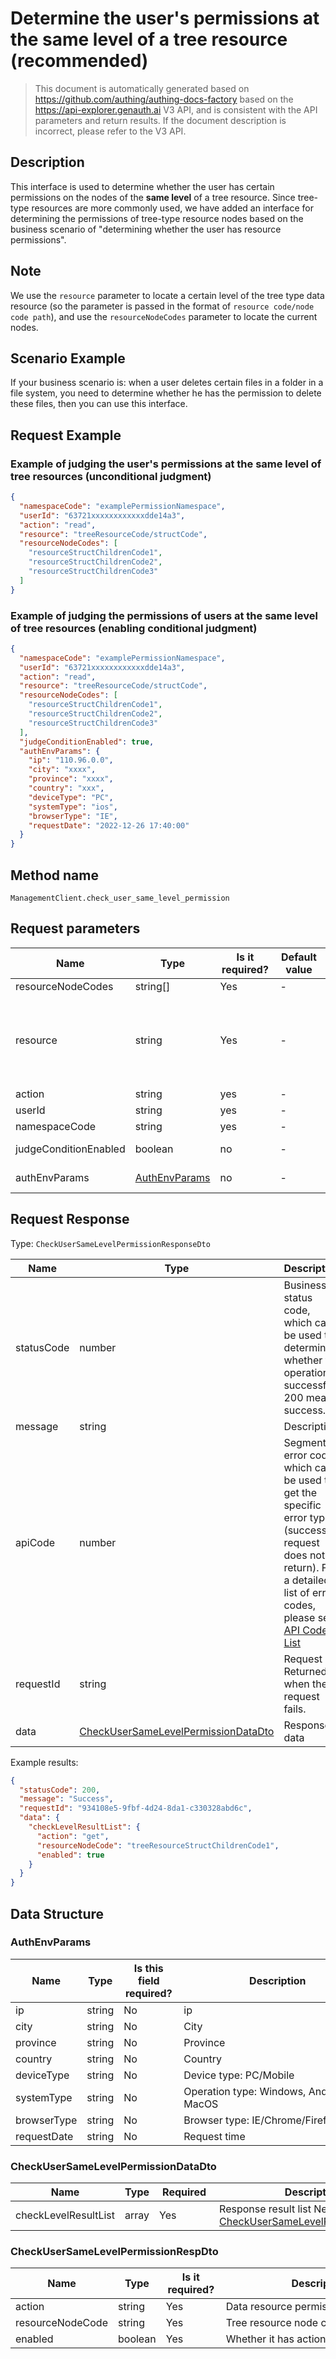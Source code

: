 # Determine the user's permissions at the same level of a tree resource (recommended)

<!--
Warning ⚠️:
Do not modify this document directly,
https://github.com/Authing/authing-docs-factory
Use this project to generate
-->

<LastUpdated />

> This document is automatically generated based on https://github.com/authing/authing-docs-factory based on the https://api-explorer.genauth.ai V3 API, and is consistent with the API parameters and return results. If the document description is incorrect, please refer to the V3 API.

## Description

This interface is used to determine whether the user has certain permissions on the nodes of the **same level** of a tree resource. Since tree-type resources are more commonly used, we have added an interface for determining the permissions of tree-type resource nodes based on the business scenario of "determining whether the user has resource permissions".

## Note

We use the `resource` parameter to locate a certain level of the tree type data resource (so the parameter is passed in the format of `resource code/node code path`), and use the `resourceNodeCodes` parameter to locate the current nodes.

## Scenario Example

If your business scenario is: when a user deletes certain files in a folder in a file system, you need to determine whether he has the permission to delete these files, then you can use this interface.

## Request Example

### Example of judging the user's permissions at the same level of tree resources (unconditional judgment)

```json
{
  "namespaceCode": "examplePermissionNamespace",
  "userId": "63721xxxxxxxxxxxxdde14a3",
  "action": "read",
  "resource": "treeResourceCode/structCode",
  "resourceNodeCodes": [
    "resourceStructChildrenCode1",
    "resourceStructChildrenCode2",
    "resourceStructChildrenCode3"
  ]
}
```

### Example of judging the permissions of users at the same level of tree resources (enabling conditional judgment)

```json
{
  "namespaceCode": "examplePermissionNamespace",
  "userId": "63721xxxxxxxxxxxxdde14a3",
  "action": "read",
  "resource": "treeResourceCode/structCode",
  "resourceNodeCodes": [
    "resourceStructChildrenCode1",
    "resourceStructChildrenCode2",
    "resourceStructChildrenCode3"
  ],
  "judgeConditionEnabled": true,
  "authEnvParams": {
    "ip": "110.96.0.0",
    "city": "xxxx",
    "province": "xxxx",
    "country": "xxx",
    "deviceType": "PC",
    "systemType": "ios",
    "browserType": "IE",
    "requestDate": "2022-12-26 17:40:00"
  }
}
```

## Method name

`ManagementClient.check_user_same_level_permission`

## Request parameters

| Name                  | Type                                       | <div style="width:80px">Is it required?</div> | <div style="width:60px">Default value</div> | <div style="width:300px">Description</div>                                                                                                                                                                          | <div style="width:200px">Sample value</div> |
| --------------------- | ------------------------------------------ | --------------------------------------------- | ------------------------------------------- | ------------------------------------------------------------------------------------------------------------------------------------------------------------------------------------------------------------------- | ------------------------------------------- |
| resourceNodeCodes     | string[]                                   | Yes                                           | -                                           | Current tree resource path child node Code                                                                                                                                                                          | `["resourceStructChildrenCode1"]`           |
| resource              | string                                     | Yes                                           | -                                           | Tree resource path, multi-level paths are allowed, examples are as follows<br>- treeResourceCode<br>- treeResourceCode/structCode<br>- treeResourceCode/structCode/struct1Code<br>- treeResourceCode/.../structCode | `treeResourceCode`                          |
| action                | string                                     | yes                                           | -                                           | Data resource permission operation                                                                                                                                                                                  | `read`                                      |
| userId                | string                                     | yes                                           | -                                           | User ID                                                                                                                                                                                                             | `63721xxxxxxxxxxxxdde14a3`                  |
| namespaceCode         | string                                     | yes                                           | -                                           | Permission space Code                                                                                                                                                                                               | `examplePermissionNamespace`                |
| judgeConditionEnabled | boolean                                    | no                                            | -                                           | Whether to enable conditional judgment, the default is false and not enabled                                                                                                                                        |                                             |
| authEnvParams         | <a href="#AuthEnvParams">AuthEnvParams</a> | no                                            | -                                           | Conditional environment attributes, used if conditional judgment is enabled                                                                                                                                         | `{"ip":"127.0.0.1"}`                        |

## Request Response

Type: `CheckUserSameLevelPermissionResponseDto`

| Name       | Type                                                                                   | Description                                                                                                                                                                                                                                                                                                                                         |
| ---------- | -------------------------------------------------------------------------------------- | --------------------------------------------------------------------------------------------------------------------------------------------------------------------------------------------------------------------------------------------------------------------------------------------------------------------------------------------------- |
| statusCode | number                                                                                 | Business status code, which can be used to determine whether the operation is successful. 200 means success.                                                                                                                                                                                                                                        |
| message    | string                                                                                 | Description                                                                                                                                                                                                                                                                                                                                         |
| apiCode    | number                                                                                 | Segmented error code, which can be used to get the specific error type (successful request does not return). For a detailed list of error codes, please see: [API Code List](https://api-explorer.genauth.ai/?tag=group/%E5%BC%80%E5%8F%91%E5%87%86%E5%A4%87#tag/%E5%BC%80%E5%8F%91%E5%87%86%E5%A4%87/%E9%94%99%E8%AF%AF%E5%A4%84%E7%90%86/apiCode) |
| requestId  | string                                                                                 | Request ID. Returned when the request fails.                                                                                                                                                                                                                                                                                                        |
| data       | <a href="#CheckUserSameLevelPermissionDataDto">CheckUserSameLevelPermissionDataDto</a> | Response data                                                                                                                                                                                                                                                                                                                                       |

Example results:

```json
{
  "statusCode": 200,
  "message": "Success",
  "requestId": "934108e5-9fbf-4d24-8da1-c330328abd6c",
  "data": {
    "checkLevelResultList": {
      "action": "get",
      "resourceNodeCode": "treeResourceStructChildrenCode1",
      "enabled": true
    }
  }
}
```

## Data Structure

### <a id="AuthEnvParams"></a> AuthEnvParams

| Name        | Type   | <div style="width:80px">Is this field required?</div> | <div style="width:300px">Description</div>   | <div style="width:200px">Sample value</div> |
| ----------- | ------ | ----------------------------------------------------- | -------------------------------------------- | ------------------------------------------- |
| ip          | string | No                                                    | ip                                           | `127.0.0.1`                                 |
| city        | string | No                                                    | City                                         | `Beijing`                                   |
| province    | string | No                                                    | Province                                     | `Hubei`                                     |
| country     | string | No                                                    | Country                                      | `China`                                     |
| deviceType  | string | No                                                    | Device type: PC/Mobile                       | PC                                          |
| systemType  | string | No                                                    | Operation type: Windows, Android, iOS, MacOS | Windows                                     |
| browserType | string | No                                                    | Browser type: IE/Chrome/Firefox              | IE                                          |
| requestDate | string | No                                                    | Request time                                 | `2022-07-03T03:20:30.000Z`                  |

### <a id="CheckUserSameLevelPermissionDataDto"></a> CheckUserSameLevelPermissionDataDto

| Name                 | Type  | <div style="width:80px">Required</div> | <div style="width:300px">Description</div>                                                                                | <div style="width:200px">Sample value</div> |
| -------------------- | ----- | -------------------------------------- | ------------------------------------------------------------------------------------------------------------------------- | ------------------------------------------- |
| checkLevelResultList | array | Yes                                    | Response result list Nested type: <a href="#CheckUserSameLevelPermissionRespDto">CheckUserSameLevelPermissionRespDto</a>. |                                             |

### <a id="CheckUserSameLevelPermissionRespDto"></a> CheckUserSameLevelPermissionRespDto

| Name             | Type    | <div style="width:80px">Is it required?</div> | <div style="width:300px">Description</div> | <div style="width:200px">Sample value</div> |
| ---------------- | ------- | --------------------------------------------- | ------------------------------------------ | ------------------------------------------- |
| action           | string  | Yes                                           | Data resource permission operation         | `get`                                       |
| resourceNodeCode | string  | Yes                                           | Tree resource node code                    | `treeResourceStructChildrenCode1`           |
| enabled          | boolean | Yes                                           | Whether it has action permission           | `true`                                      |
